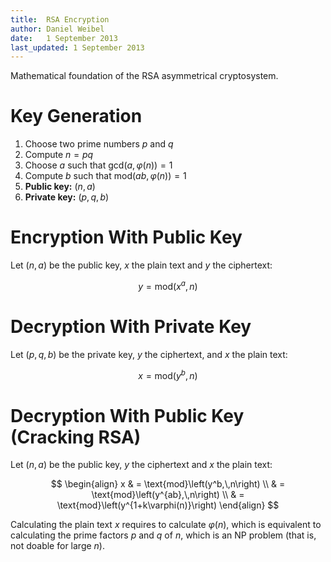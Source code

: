 ```yaml
---
title:  RSA Encryption
author: Daniel Weibel
date:   1 September 2013
last_updated: 1 September 2013
---
```


Mathematical foundation of the RSA asymmetrical cryptosystem.

# Key Generation

1. Choose two prime numbers $p$ and $q$
2. Compute $n=p q$
2. Choose $a$ such that $\textrm{gcd}(a,\,\varphi(n))=1$
3. Compute $b$ such that $\textrm{mod}(a b,\,\varphi(n)) = 1$
4. **Public key:** $(n,\,a)$
5. **Private key:** $(p,\,q,\,b)$


# Encryption With Public Key

Let $(n,\,a)$ be the public key, $x$ the plain text and $y$ the ciphertext:

$$y = \textrm{mod}\left(x^a,\, n\right)$$


# Decryption With Private Key

Let $(p,\,q,\,b)$ be the private key, $y$ the ciphertext, and $x$ the plain text:

$$
x = \text{mod}\left(y^b,\,n\right)
$$

# Decryption With Public Key (Cracking RSA)

Let $(n,\,a)$ be the public key, $y$ the ciphertext and $x$ the plain text:

$$
\begin{align}
x & = \text{mod}\left(y^b,\,n\right) \\
 &  = \text{mod}\left(y^{ab},\,n\right) \\
 &  = \text{mod}\left(y^{1+k\varphi(n)}\right)
\end{align}
$$

Calculating the plain text $x$ requires to calculate $\varphi(n)$, which is equivalent to calculating the prime factors $p$ and $q$ of $n$, which is an NP problem (that is, not doable for large $n$).
